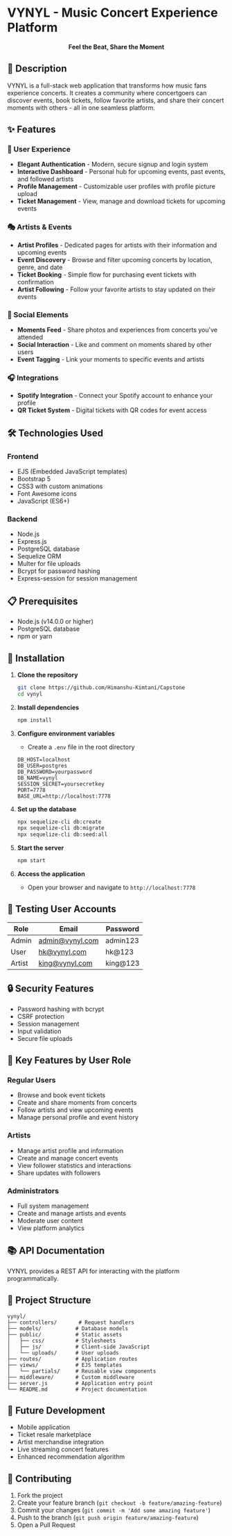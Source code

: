 # VYNYL - Music Concert Experience Platform

<p align="center">
  <b>Feel the Beat, Share the Moment</b>
</p>

## 📝 Description

VYNYL is a full-stack web application that transforms how music fans experience concerts. It creates a community where concertgoers can discover events, book tickets, follow favorite artists, and share their concert moments with others - all in one seamless platform.

## ✨ Features

### 👤 User Experience

- **Elegant Authentication** - Modern, secure signup and login system
- **Interactive Dashboard** - Personal hub for upcoming events, past events, and followed artists
- **Profile Management** - Customizable user profiles with profile picture upload
- **Ticket Management** - View, manage and download tickets for upcoming events

### 🎭 Artists & Events

- **Artist Profiles** - Dedicated pages for artists with their information and upcoming events
- **Event Discovery** - Browse and filter upcoming concerts by location, genre, and date
- **Ticket Booking** - Simple flow for purchasing event tickets with confirmation
- **Artist Following** - Follow your favorite artists to stay updated on their events

### 📱 Social Elements

- **Moments Feed** - Share photos and experiences from concerts you've attended
- **Social Interaction** - Like and comment on moments shared by other users
- **Event Tagging** - Link your moments to specific events and artists

### 🎧 Integrations

- **Spotify Integration** - Connect your Spotify account to enhance your profile
- **QR Ticket System** - Digital tickets with QR codes for event access

## 🛠️ Technologies Used

### Frontend

- EJS (Embedded JavaScript templates)
- Bootstrap 5
- CSS3 with custom animations
- Font Awesome icons
- JavaScript (ES6+)

### Backend

- Node.js
- Express.js
- PostgreSQL database
- Sequelize ORM
- Multer for file uploads
- Bcrypt for password hashing
- Express-session for session management

## 📋 Prerequisites

- Node.js (v14.0.0 or higher)
- PostgreSQL database
- npm or yarn

## 🚀 Installation

1. **Clone the repository**

   ```bash
   git clone https://github.com/Himanshu-Kimtani/Capstone
   cd vynyl
   ```

2. **Install dependencies**

   ```bash
   npm install
   ```

3. **Configure environment variables**

   - Create a `.env` file in the root directory

   ```
   DB_HOST=localhost
   DB_USER=postgres
   DB_PASSWORD=yourpassword
   DB_NAME=vynyl
   SESSION_SECRET=yoursecretkey
   PORT=7778
   BASE_URL=http://localhost:7778
   ```

4. **Set up the database**

   ```bash
   npx sequelize-cli db:create
   npx sequelize-cli db:migrate
   npx sequelize-cli db:seed:all
   ```

5. **Start the server**

   ```bash
   npm start
   ```

6. **Access the application**
   - Open your browser and navigate to `http://localhost:7778`

## 🧪 Testing User Accounts

| Role   | Email           | Password |
| ------ | --------------- | -------- |
| Admin  | admin@vynyl.com | admin123 |
| User   | hk@vynyl.com    | hk@123   |
| Artist | king@vynyl.com  | king@123 |

## 🔒 Security Features

- Password hashing with bcrypt
- CSRF protection
- Session management
- Input validation
- Secure file uploads

## 🌟 Key Features by User Role

### Regular Users

- Browse and book event tickets
- Create and share moments from concerts
- Follow artists and view upcoming events
- Manage personal profile and event history

### Artists

- Manage artist profile and information
- Create and manage concert events
- View follower statistics and interactions
- Share updates with followers

### Administrators

- Full system management
- Create and manage artists and events
- Moderate user content
- View platform analytics

## 📚 API Documentation

VYNYL provides a REST API for interacting with the platform programmatically.

## 📁 Project Structure

```
vynyl/
├── controllers/       # Request handlers
├── models/           # Database models
├── public/           # Static assets
│   ├── css/          # Stylesheets
│   ├── js/           # Client-side JavaScript
│   └── uploads/      # User uploads
├── routes/           # Application routes
├── views/            # EJS templates
│   └── partials/     # Reusable view components
├── middleware/       # Custom middleware
├── server.js         # Application entry point
└── README.md         # Project documentation
```

## 🔄 Future Development

- Mobile application
- Ticket resale marketplace
- Artist merchandise integration
- Live streaming concert features
- Enhanced recommendation algorithm

## 🤝 Contributing

1. Fork the project
2. Create your feature branch (`git checkout -b feature/amazing-feature`)
3. Commit your changes (`git commit -m 'Add some amazing feature'`)
4. Push to the branch (`git push origin feature/amazing-feature`)
5. Open a Pull Request
